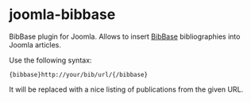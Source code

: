 joomla-bibbase
==============

BibBase plugin for Joomla. Allows to insert [BibBase](http://bibbase.org/) bibliographies into Joomla articles.

Use the following syntax:
```
{bibbase}http://your/bib/url/{/bibbase}
```

It will be replaced with a nice listing of publications from the given URL.
